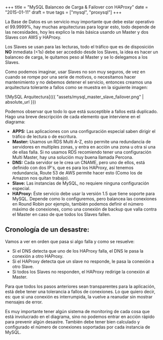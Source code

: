 +++
title = "MySQL Balanceo de Carga & Failover con HAProxy"
date = "2015-01-11"
draft = true
tags = ["mysql", "proxysql"]
+++

La Base de Datos es un servicio muy importante que debe estar operativo el 99.9999%, hay muchas arquitecturas para lograr esto, todo depende de las necesidades, hoy les explico la más básica usando un Master y dos Slaves con AWS y HAProxy.

Los Slaves se usan para las lecturas, todo el tráfico que es de disposición **NO** inmediata (<1s) debe ser accedido desde los Slaves, la idea es hacer un balanceo de carga, le quitamos peso al Master y se lo delegamos a los Slaves.

Como podemos imaginar, usar Slaves no son muy seguros, de vez en cuando se rompe por una serie de motivos, o necesitamos hacer mantenimiento y no debemos detener el servicio, entonces creamos una arquitectura tolerante a fallos como se muestra en la siguiente imagen:

![MySQL Arquitectura]({{ "assets/mysql_master_slave_failover.png" | absolute_url }})

Podemos observar que todo lo que está susceptible a fallos está duplicado. Hago una breve descripción de cada elemento que interviene en el diagrama:

* **APPS:** Las aplicaciones con una configuración especial saben dirigir el tráfico de lectura o de escritura.
* **Master:** Usamos un RDS Multi A-Z, esto permite una redundancia de servidores en multiples zonas, y entra en acción una zona u otra si una de ellas falla. Si no usamos RDS recomiendo tener una configuración Multi Master, hay una solución muy buena llamada Percona.
* **DNS:** Cada servidor se le crea un CNAME, pero uno de ellos, está definido con dos IP's, que es para los HAProxy, así tenemos redundancia, Route 53 de AWS permite hacer esto (Como los de Amazon nos quitan trabajo).
* **Slave:** Las instancias de MySQL, no requiere ninguna configuración especial.
* **HAProxy:** Éste servicio debe usar la versión 1.5 que tiene soporte para MySQL. Depende como lo configuremos, pero balancea las conexiones en Round Robin por ejemplo, también podemos definir el número máximo de conexiones, como una conexión de backup que valla contra el Master en caso de que todos los Slaves fallen.

## Cronología de un desastre:

Vamos a ver en orden que pasa si algo falla y como se resuelve:

* Si el DNS detecta que uno de los HAProxy falla, el DNS le pasa la conexión a otro HAProxy.
* Si el HAProxy detecta que un slave no responde, le pasa la conexión a otro Slave.
* Si todos los Slaves no responden, el HAProxy redirige la conexión al Master.

Para que todos los pasos anteriores sean transparentes para la aplicación, está debe tener una tolerancia a fallos de conexiones. Lo que quiero decir, es: que si una conexión es interrumpida, la vuelve a reanudar sin mostrar mensajes de error.

Es muy importante tener algún sistema de monitoring de cada cosa que está involucrado en el diagrama, sino no podemos entrar en acción rápido para prevenir algún desastre. También debe tener bien calculado y configurado el número de conexiones soportadas por cada instancia de MySQL.
